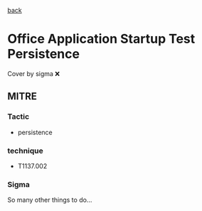 [back](../index.md)
# Office Application Startup Test Persistence
Cover by sigma :x: 

## MITRE
### Tactic
  - persistence

### technique
  - T1137.002

### Sigma

 So many other things to do...